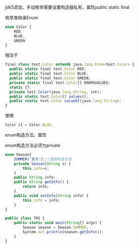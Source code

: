 jdk5添加，手动枚举需要设置构造器私有，属性public static final

枚举类继承Enum

```javascript
enum Color {
	RED,
	BLUE,
	GREEN
}
```

相当于

```javascript
final class test.Color extends java.lang.Enum<test.Color> {
  public static final test.Color RED;
  public static final test.Color BLUE;
  public static final test.Color GREEN;
  private static final test.Color[] ENUM$VALUES;
  static {};
  private test.Color(java.lang.String, int);
  public static test.Color[] values();
  public static test.Color valueOf(java.lang.String);
}
```

使用

```javascript
Color c1 = Color.BLUE;
```







enum构造方法、属性

enum构造方法必须为private

```javascript
enum Season{
	SUMMER("夏天");//使用构造方法
	private Season(String s) {
		this.info=s;
	}
	public String info;
	public String getInfo() {
		return info;
	}
	public void setInfo(String info) {
		this.info = info;
	}
}

public class T01 {
	public static void main(String[] args) {
		Season season = Season.SUMMER;
		System.out.println(season.getInfo());
	}
}

```

